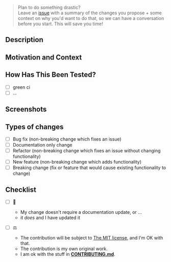 <!--- Provide a general summary of your changes in the Title above -->

> Plan to do something drastic?  
> Leave an [issue](https://github.com/sverweij/uuid-compact/issues/new/choose) with a
> summary of the changes you propose + some context on why you'd want to
> do that, so we can have a conversation before you start. This will save you time!

## Description

<!--- Describe your changes in detail -->

## Motivation and Context

<!--- Why is this change required? What problem does it solve? -->
<!--- If it fixes an open issue, please link to the issue here. -->

## How Has This Been Tested?

<!--- Please describe in detail how you tested your changes. -->
<!--- Include details of your testing environment, and the tests you ran to -->
<!--- see how your change affects other areas of the code, etc. -->

- [ ] green ci
- [ ] ...

## Screenshots

<!-- Only if appropriate - feel free to delete this section if it's not applicable -->

## Types of changes

<!--- What types of changes does your code introduce? Put an `x` in all the boxes that apply: -->

- [ ] Bug fix (non-breaking change which fixes an issue)
- [ ] Documentation only change
- [ ] Refactor (non-breaking change which fixes an issue without changing functionality)
- [ ] New feature (non-breaking change which adds functionality)
- [ ] Breaking change (fix or feature that would cause existing functionality to change)

## Checklist

<!--- Go over all the following points, and put an `x` in all the boxes that apply. -->
<!--- If you're unsure about any of these, don't hesitate to ask. We're here to help! -->

- [ ] :book:

  - My change doesn't require a documentation update, or ...
  - it _does_ and I have updated it

- [ ] :balance_scale:
  - The contribution will be subject to [The MIT license](https://github.com/sverweij/uuid-compact/blob/main/LICENSE), and I'm OK with that.
  - The contribution is my own original work.
  - I am ok with the stuff in [**CONTRIBUTING.md**](https://github.com/sverweij/uuid-compact/blob/main/.github/CONTRIBUTING.md).

